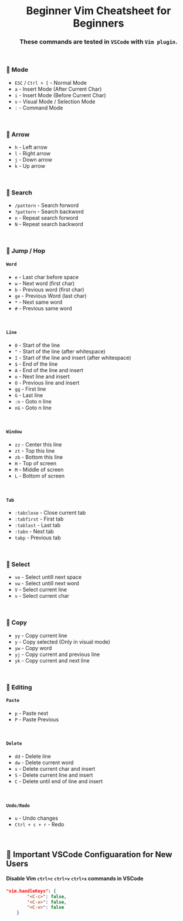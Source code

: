 <div align="center">
<h1 align="center">Beginner Vim Cheatsheet for Beginners </h1>

### These commands are tested in `VSCode` with `Vim plugin`.
</div>

&nbsp;
### 💠 Mode
* `ESC` / `Ctrl + [` - Normal Mode
* `a` - Insert Mode (After Current Char)
* `i` - Insert Mode (Before Current Char)
* `v` - Visual Mode / Selection Mode
* `:` - Command Mode

&nbsp;
### 💠 Arrow
* `h` - Left arrow
* `l` - Right arrow
* `j` - Down arrow
* `k` - Up arrow

&nbsp;
### 💠 Search
* `/pattern` - Search forword
* `?pattern` - Search backword
* `n` - Repeat search forword
* `N` - Repeat search backword

&nbsp;
### 💠 Jump / Hop
#### **`Word`**
* `e` - Last char before space
* `w` - Next word (first char)
* `b` - Previous word (first char)
* `ge` - Previous Word (last char)
* `*` - Next same word
* `#` - Previous same word

&nbsp;
#### **`Line`**
* `0` - Start of the line
* `^` - Start of the line (after whitespace)
* `I` - Start of the line and insert (after whitespace)
* `$` - End of the line
* `A` - End of the line and insert
* `o` - Next line and insert
* `O` - Previous line and insert
* `gg` - First line
* `G` - Last line
* `:n` - Goto n line
* `nG` - Goto n line

&nbsp;
#### **`Window`**
* `zz` - Center this line
* `zt` - Top this line
* `zb` - Bottom this line
* `H` - Top of screen
* `M` - Middle of screen
* `L` - Bottom of screen

&nbsp;
#### **`Tab`**
* `:tabclose` - Close current tab
* `:tabfirst` - First tab
* `:tablast` - Last tab
* `:tabn` - Next tab
* `tabp` - Previous tab

&nbsp;

### 💠 Select
* `ve` - Select untill next space
* `vw` - Select untill next word
* `V` - Select current line
* `v` - Select current char

&nbsp;

### 💠 Copy
* `yy` - Copy current line
* `y` - Copy selected (Only in visual mode)
* `yw` - Copy word
* `yj` - Copy current and previous line
* `yk` - Copy current and next line

&nbsp;

### 💠 Editing
#### **`Paste`**
* `p` - Paste next 
* `P` - Paste Previous

&nbsp;
#### **`Delete`**
* `dd` - Delete line
* `dw` - Delete current word
* `s` - Delete current char and insert
* `S` - Delete current line and insert
* `C` - Delete until end of line and insert 

&nbsp;
#### **`Undo/Redo`**
* `u` - Undo changes
* `Ctrl + c + r` - Redo






&nbsp;
## 💠 Important VSCode Configuaration for New Users
#### **Disable Vim `ctrl+c` `ctrl+v` `ctrl+x` commands in VSCode**
```json
"vim.handleKeys": {
		"<C-c>": false,
		"<C-x>": false,
		"<C-v>": false
	}
```